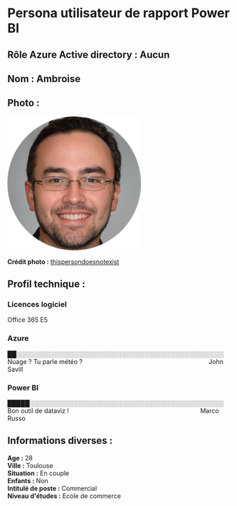 # Persona utilisateur de rapport Power BI

## Rôle Azure Active directory : Aucun

## Nom : Ambroise

## Photo : 

![Ambroise - Administrateur Power BI](persona-power-bi-viewer-simple-user-circle.png)

**Crédit photo :** [thispersondoesnotexist](https://thispersondoesnotexist.com/)

## Profil technique :

### Licences logiciel

Office 365 E5

### Azure

██░░░░░░░░░░░░░░░░░░░░░░░░░░░░░░░░░░░░░░░░░░░░░░░  
Nuage ? Tu parle météo ?&nbsp;&nbsp;&nbsp;&nbsp;&nbsp;&nbsp;&nbsp;&nbsp;&nbsp;&nbsp;&nbsp;&nbsp;&nbsp;&nbsp;&nbsp;&nbsp;&nbsp;&nbsp;&nbsp;&nbsp;&nbsp;&nbsp;&nbsp;&nbsp;&nbsp;&nbsp;&nbsp;&nbsp;&nbsp;&nbsp;&nbsp;&nbsp;&nbsp;&nbsp;&nbsp;&nbsp;&nbsp;&nbsp;&nbsp;&nbsp;&nbsp;&nbsp;&nbsp;&nbsp;&nbsp;&nbsp;&nbsp;&nbsp;&nbsp;&nbsp;&nbsp;&nbsp;&nbsp;&nbsp;&nbsp;&nbsp;&nbsp;&nbsp;&nbsp;&nbsp;&nbsp;&nbsp;&nbsp;&nbsp;&nbsp;&nbsp;&nbsp;&nbsp;&nbsp;&nbsp;&nbsp;&nbsp;John Savill

### Power BI

█████░░░░░░░░░░░░░░░░░░░░░░░░░░░░░░░░░░░░░░░░░░░░  
Bon outil de dataviz !&nbsp;&nbsp;&nbsp;&nbsp;&nbsp;&nbsp;&nbsp;&nbsp;&nbsp;&nbsp;&nbsp;&nbsp;&nbsp;&nbsp;&nbsp;&nbsp;&nbsp;&nbsp;&nbsp;&nbsp;&nbsp;&nbsp;&nbsp;&nbsp;&nbsp;&nbsp;&nbsp;&nbsp;&nbsp;&nbsp;&nbsp;&nbsp;&nbsp;&nbsp;&nbsp;&nbsp;&nbsp;&nbsp;&nbsp;&nbsp;&nbsp;&nbsp;&nbsp;&nbsp;&nbsp;&nbsp;&nbsp;&nbsp;&nbsp;&nbsp;&nbsp;&nbsp;&nbsp;&nbsp;&nbsp;&nbsp;&nbsp;&nbsp;&nbsp;&nbsp;&nbsp;&nbsp;&nbsp;&nbsp;&nbsp;&nbsp;&nbsp;&nbsp;&nbsp;&nbsp;&nbsp;&nbsp;&nbsp;&nbsp; Marco Russo

## Informations diverses :

**Age :** 28  
**Ville :** Toulouse  
**Situation :** En couple  
**Enfants :** Non  
**Intitulé de poste :** Commercial  
**Niveau d'études :** Ecole de commerce  
